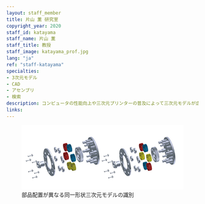 ```yaml
---
layout: staff_member
title: 片山 薫 研究室
copyright_year: 2020
staff_id: katayama
staff_name: 片山 薫
staff_title: 教授
staff_image: katayama_prof.jpg
lang: "ja"
ref: "staff-katayama"
specialties:
- 3次元モデル
- CAD
- アセンブリ
- 検索
description: コンピュータの性能向上や三次元プリンターの普及によって三次元モデルが広く利用されるようになりました。これまでに作成された膨大な三次元モデルの中から有用なモデルを見つけ出し再利用することで、新たな製品の開発やその改良を効率的に行うことができます。そのような三次元モデルの検索では、モデルの三次元空間での回転や平行移動による変化に影響を受けない技術が必要となり、画像など二次元のデータを対象とした技術では十分ではありません。我々は、三次元モデルの形状だけではなく、使用される素材なども考慮して従来よりも高精度に検索する技術について研究・開発を進めています。
links:
---
```


<figure class="center w70">
  <img src="/image/katayama_01.jpg" alt="">
  <figcaption>部品配置が異なる同一形状三次元モデルの識別</figcaption>
</figure>

